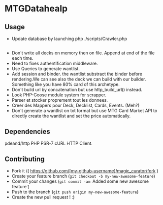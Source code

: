 # MTGDatahealp

## Usage

- Update database by launching php ./scripts/Crawler.php

## 
- Don't write all decks on memory then on file. Append at end of the file each time.
- Need to fixes authentification middleware.
- Use Queries to generate wantlist.
- Add session and binder. the wantlist substract the binder before rendering.We can see also the deck we can build with our builder. Something like you have 80% card of this archetype. 
- Don't build url by  concatenation but use http_build_url() instead.
- Look PHP-Goose module system for scrapper.
- Parser et stocker proprement tout les donnees.
- Creer des Mappers pour Deck, Decklist, Cards, Events. (Meh?)
- Don't generate a wantlist on txt format but use MTG Card Market API to directly create the wantlist and set the price automatically.

## Dependencies
pdeand/http PHP PSR-7 cURL HTTP Client.

## Contributing

- Fork it (( https://github.com/[my-github-username]/magic_curator/fork )
- Create your feature branch (`git checkout -b my-new-awesome-feature`)
- Commit your changes (`git commit -am `Added some new awesome feature`)
- Push to the branch (`git push origin my-new-awesome-feature`)
- Create the new pull request ! :)
